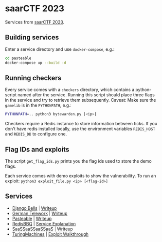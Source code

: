 # saarCTF 2023

Services from [saarCTF 2023](https://ctftime.org/event/2049).

## Building services
Enter a service directory and use `docker-compose`, e.g.:
```bash
cd pasteable
docker-compose up --build -d
```

## Running checkers
Every service comes with a `checkers` directory, which contains a python-script named after the service.
Running this script should place three flags in the service and try to retrieve them subsequently.
Caveat: Make sure the `gamelib` is in the `PYTHONPATH`, e.g.:
```bash
PYTHONPATH=.. python3 bytewarden.py [<ip>]
```

Checkers require a Redis instance to store information between ticks. 
If you don't have redis installed locally, use the environment variables `REDIS_HOST` and `REDIS_DB` to configure one.


## Flag IDs and exploits
The script `get_flag_ids.py` prints you the flag ids used to store the demo flags.

Each service comes with demo exploits to show the vulnerability.
To run an exploit: `python3 exploit_file.py <ip> [<flag-id>]`


## Services
- [Django Bells](./django-bells) | [Writeup](https://saarsec.rocks/2023/11/18/saarCTF-djangobells.html)
- [German Telework](./german-telework) | [Writeup](https://saarsec.rocks/2023/11/20/saarCTF-German-Telework.html)
- [Pasteable](./pasteable) | [Writeup]([./pasteable/exploits](https://saarsec.rocks/2023/11/25/saarCTF-Pasteable.html))
- [RedisBBQ](./redis-bbq) | [Service Explanation](./redis-bbq/README.md)
- [SaaSSaaSSaaSSaaS](./SaaSSaaSSaaSSaaS) | [Writeup](https://saarsec.rocks/2023/11/19/saarCTF-SaaSSaaSSaaSSaaS.html)
- [TuringMachines](./turing-machines) | [Exploit Walkthrough](./turing-machines/exploits/README.md)
